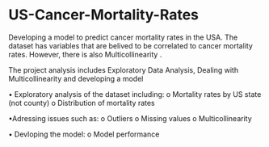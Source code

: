 # US-Cancer-Mortality-Rates
Developing a model to predict cancer mortality rates in the USA. The dataset has variables that are belived to be correlated to cancer mortality rates.
However, there is also Multicollinearity .

The project analysis includes Exploratory Data Analysis, Dealing with Multicollinearity and developing a model

• Exploratory analysis of the dataset including:
o Mortality rates by US state (not county)
o Distribution of mortality rates

•Adressing issues such as:
o Outliers
o Missing values
o Multicollinearity

• Devloping the model:
o Model performance
